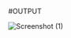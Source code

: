 #OUTPUT

![Screenshot (1)](https://github.com/user-attachments/assets/4ba8bc69-3921-4a00-a388-e95af8de4a40)
